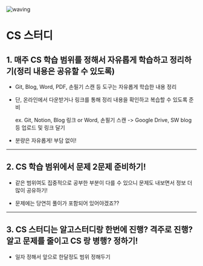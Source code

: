 ![waving](https://capsule-render.vercel.app/api?type=waving&height=200&text=SSAFY-5th-13Class&fontAlign=70&fontAlignY=35&color=gradient)


# CS 스터디


## 1. 매주 CS 학습 범위를 정해서 자유롭게 학습하고 정리하기(정리 내용은 공유할 수 있도록)

- Git, Blog, Word, PDF, 손필기 스캔 등 도구는 자유롭게 학습한 내용 정리

- 단, 온라인에서 다운받거나 링크를 통해 정리 내용을 확인하고 복습할 수 있도록 준비

  ex. Git, Notion, Blog 링크 or Word, 손필기 스캔 -> Google Drive, SW blog 등 업로드 및 링크 달기

- 분량은 자유롭게! 부담 없이!

-----

## 2. CS 학습 범위에서 문제 2문제 준비하기!

- 같은 범위여도 집중적으로 공부한 부분이 다를 수 있으니 문제도 내보면서 정보 더 많이 공유하기!
 
- 문제에는 당연히 풀이가 포함되어 있어야겠죠??

-----

## 3. CS 스터디는 알고스터디랑 한번에 진행? 격주로 진행?  알고 문제를 줄이고 CS 랑 병행? 정하기!

- 일자 정해서 앞으로 한달정도 범위 정해두기
